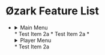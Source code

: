 # Øzark Feature List

* <details><summary>Main Menu</summary><img src=""></details>
  * Test Item 2a
  * Test Item 2a
  *  <details><summary>Player Menu</summary><img src=""></details>
  * Test Item 2a
